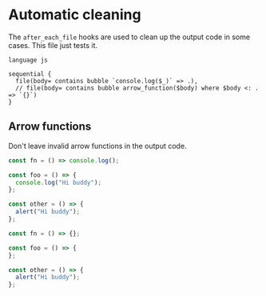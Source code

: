 # Automatic cleaning

The `after_each_file` hooks are used to clean up the output code in some cases. This file just tests it.

```grit
language js

sequential {
  file(body= contains bubble `console.log($_)` => .),
  // file(body= contains bubble arrow_function($body) where $body <: . => `{}`)
}
```

## Arrow functions

Don't leave invalid arrow functions in the output code.

```js
const fn = () => console.log();

const foo = () => {
  console.log("Hi buddy");
};

const other = () => {
  alert("Hi buddy");
};
```

```javascript
const fn = () => {};

const foo = () => {
};

const other = () => {
  alert("Hi buddy");
};
```